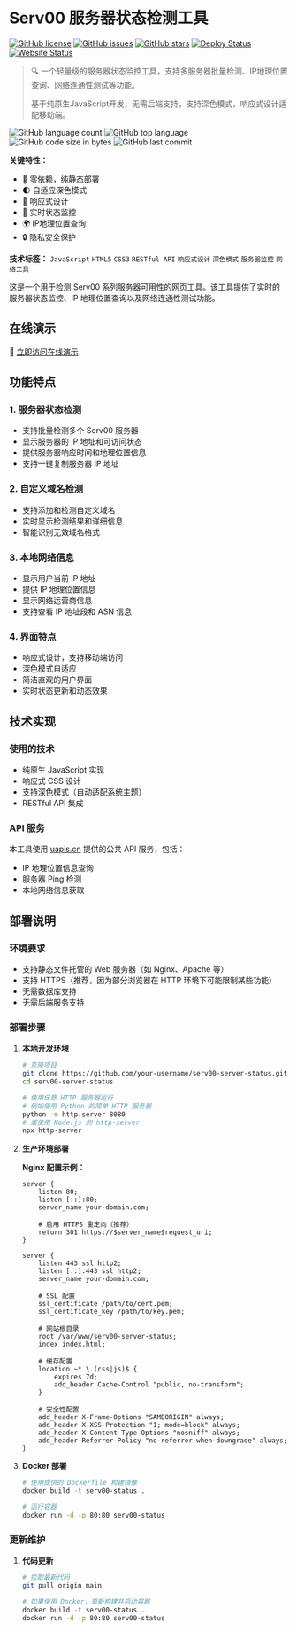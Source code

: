 # Serv00 服务器状态检测工具

[![GitHub license](https://img.shields.io/github/license/lzban8/serv00-server-status)](https://github.com/lzban8/serv00-server-status/blob/main/LICENSE)
[![GitHub issues](https://img.shields.io/github/issues/lzban8/serv00-server-status)](https://github.com/lzban8/serv00-server-status/issues)
[![GitHub stars](https://img.shields.io/github/stars/lzban8/serv00-server-status)](https://github.com/lzban8/serv00-server-status/stargazers)
[![Deploy Status](https://img.shields.io/github/deployments/lzban8/serv00-server-status/github-pages)](https://github.com/lzban8/serv00-server-status/deployments)
[![Website Status](https://img.shields.io/website?url=https%3A%2F%2Flzban8.github.io%2Fserv00-server-status%2F)](https://lzban8.github.io/serv00-server-status/)

> 🔍 一个轻量级的服务器状态监控工具，支持多服务器批量检测、IP地理位置查询、网络连通性测试等功能。
> 
> 基于纯原生JavaScript开发，无需后端支持，支持深色模式，响应式设计适配移动端。

![GitHub language count](https://img.shields.io/github/languages/count/lzban8/serv00-server-status)
![GitHub top language](https://img.shields.io/github/languages/top/lzban8/serv00-server-status)
![GitHub code size in bytes](https://img.shields.io/github/languages/code-size/lzban8/serv00-server-status)
![GitHub last commit](https://img.shields.io/github/last-commit/lzban8/serv00-server-status)

**关键特性：**
- 🚀 零依赖，纯静态部署
- 🌓 自适应深色模式
- 📱 响应式设计
- 🔄 实时状态监控
- 🌍 IP地理位置查询
- 🔒 隐私安全保护

**技术标签：** `JavaScript` `HTML5` `CSS3` `RESTful API` `响应式设计` `深色模式` `服务器监控` `网络工具`

这是一个用于检测 Serv00 系列服务器可用性的网页工具。该工具提供了实时的服务器状态监控、IP 地理位置查询以及网络连通性测试功能。

## 在线演示

🚀 [立即访问在线演示](https://serv00.lzban8.xyz/)

## 功能特点

### 1. 服务器状态检测
- 支持批量检测多个 Serv00 服务器
- 显示服务器的 IP 地址和可访问状态
- 提供服务器响应时间和地理位置信息
- 支持一键复制服务器 IP 地址

### 2. 自定义域名检测
- 支持添加和检测自定义域名
- 实时显示检测结果和详细信息
- 智能识别无效域名格式

### 3. 本地网络信息
- 显示用户当前 IP 地址
- 提供 IP 地理位置信息
- 显示网络运营商信息
- 支持查看 IP 地址段和 ASN 信息

### 4. 界面特点
- 响应式设计，支持移动端访问
- 深色模式自适应
- 简洁直观的用户界面
- 实时状态更新和动态效果

## 技术实现

### 使用的技术
- 纯原生 JavaScript 实现
- 响应式 CSS 设计
- 支持深色模式（自动适配系统主题）
- RESTful API 集成

### API 服务
本工具使用 [uapis.cn](https://uapis.cn) 提供的公共 API 服务，包括：
- IP 地理位置信息查询
- 服务器 Ping 检测
- 本地网络信息获取

## 部署说明

### 环境要求
- 支持静态文件托管的 Web 服务器（如 Nginx、Apache 等）
- 支持 HTTPS（推荐，因为部分浏览器在 HTTP 环境下可能限制某些功能）
- 无需数据库支持
- 无需后端服务支持

### 部署步骤

1. **本地开发环境**
   ```bash
   # 克隆项目
   git clone https://github.com/your-username/serv00-server-status.git
   cd serv00-server-status
   
   # 使用任意 HTTP 服务器运行
   # 例如使用 Python 的简单 HTTP 服务器
   python -m http.server 8080
   # 或使用 Node.js 的 http-server
   npx http-server
   ```

2. **生产环境部署**
   
   **Nginx 配置示例：**
   ```nginx
   server {
       listen 80;
       listen [::]:80;
       server_name your-domain.com;
       
       # 启用 HTTPS 重定向（推荐）
       return 301 https://$server_name$request_uri;
   }

   server {
       listen 443 ssl http2;
       listen [::]:443 ssl http2;
       server_name your-domain.com;

       # SSL 配置
       ssl_certificate /path/to/cert.pem;
       ssl_certificate_key /path/to/key.pem;

       # 网站根目录
       root /var/www/serv00-server-status;
       index index.html;

       # 缓存配置
       location ~* \.(css|js)$ {
           expires 7d;
           add_header Cache-Control "public, no-transform";
       }

       # 安全性配置
       add_header X-Frame-Options "SAMEORIGIN" always;
       add_header X-XSS-Protection "1; mode=block" always;
       add_header X-Content-Type-Options "nosniff" always;
       add_header Referrer-Policy "no-referrer-when-downgrade" always;
   }
   ```

3. **Docker 部署**
   ```bash
   # 使用提供的 Dockerfile 构建镜像
   docker build -t serv00-status .
   
   # 运行容器
   docker run -d -p 80:80 serv00-status
   ```

### 更新维护

1. **代码更新**
   ```bash
   # 拉取最新代码
   git pull origin main
   
   # 如果使用 Docker，重新构建并启动容器
   docker build -t serv00-status .
   docker run -d -p 80:80 serv00-status
   ```
